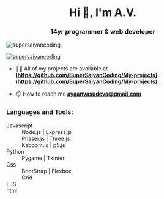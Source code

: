 <h1 align="center">Hi 👋, I'm A.V.</h1>
<h3 align="center">14yr programmer & web developer</h3>

<p align="left"> <img src="https://komarev.com/ghpvc/?username=supersaiyancoding&label=Profile%20views&color=0e75b6&style=flat" alt="supersaiyancoding" /> </p>

<p align="left"> <a href="https://github.com/ryo-ma/github-profile-trophy"><img src="https://github-profile-trophy.vercel.app/?username=supersaiyancoding" alt="supersaiyancoding" /></a> </p>

- 👨‍💻 All of my projects are available at **[https://github.com/SuperSaiyanCoding/My-projects](https://github.com/SuperSaiyanCoding/My-projects)**

- 📫 How to reach me **ayaanvasudeva@gmail.com**



<h3 align="left">Languages and Tools:</h3>

<dl>
  <dt>Javascript</dt>
  <dd>Node.js     |     Express.js</dd>
  <dd>Phaser.js     |     Three.js</dd>
  <dd>Kaboom.js     |     p5.js</dd>
  <dt>Python</dt>
  <dd>Pygame     |     Tkinter</dd>
  <dt>Css</dt>
  <dd>BootStrap     |     Flexbox</dd>
  <dd>Grid</dd>
  <dt>EJS</dt>
  <dt>html</dt>
</dl>






